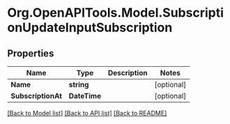 # Org.OpenAPITools.Model.SubscriptionUpdateInputSubscription

## Properties

Name | Type | Description | Notes
------------ | ------------- | ------------- | -------------
**Name** | **string** |  | [optional] 
**SubscriptionAt** | **DateTime** |  | [optional] 

[[Back to Model list]](../README.md#documentation-for-models) [[Back to API list]](../README.md#documentation-for-api-endpoints) [[Back to README]](../README.md)

